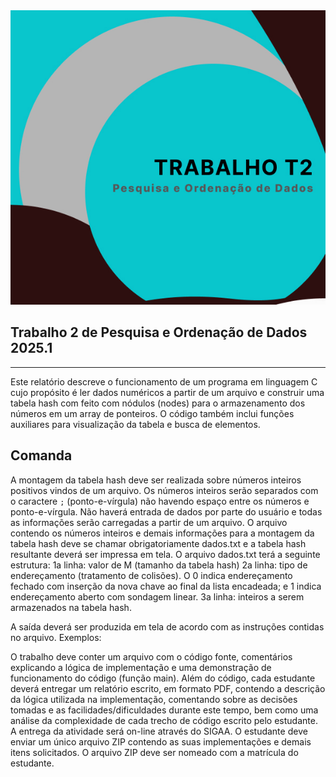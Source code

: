 
<img src="src/coverM.jpg" width=1000>

## Trabalho 2 de Pesquisa e Ordenação de Dados 2025.1

---

Este relatório descreve o funcionamento de um programa em linguagem
C cujo propósito é ler dados numéricos a partir de um arquivo e construir
uma tabela hash com feito com nódulos (nodes) para o armazenamento
dos números em um array de ponteiros. O código também inclui funções
auxiliares para visualização da tabela e busca de elementos.
## Comanda
A montagem da tabela hash deve ser realizada sobre números inteiros positivos vindos de um arquivo. Os números inteiros serão separados com o caractere `;` (ponto-e-vírgula) não havendo espaço entre os números e ponto-e-vírgula.
Não haverá entrada de dados por parte do usuário e todas as informações serão carregadas a partir de um arquivo. O arquivo contendo os números inteiros e demais informações para a montagem da tabela hash deve se chamar obrigatoriamente dados.txt e a tabela hash resultante deverá ser impressa em tela.
O arquivo dados.txt terá a seguinte estrutura:
1a linha: valor de M (tamanho da tabela hash)
2a linha: tipo de endereçamento (tratamento de colisões). O 0 indica endereçamento fechado com inserção da nova chave ao final da lista encadeada; e 1 indica endereçamento aberto com sondagem linear.
3a linha: inteiros a serem armazenados na tabela hash.

A saída deverá ser produzida em tela de acordo com as instruções contidas no arquivo. Exemplos:


O trabalho deve conter um arquivo com o código fonte, comentários explicando a lógica de implementação e uma demonstração de funcionamento do código (função main). Além do código, cada estudante deverá entregar um relatório escrito, em formato PDF, contendo a descrição da lógica utilizada na implementação, comentando sobre as decisões tomadas e as facilidades/dificuldades durante este tempo, bem como uma análise da complexidade de cada trecho de código escrito pelo estudante.
A entrega da atividade será on-line através do SIGAA. O estudante deve enviar um único arquivo ZIP contendo as suas implementações e demais itens solicitados. O arquivo ZIP deve ser nomeado com a matrícula do estudante.

```